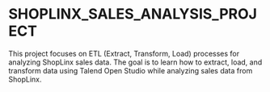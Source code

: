 # SHOPLINX_SALES_ANALYSIS_PROJECT
This project focuses on ETL (Extract, Transform, Load) processes for analyzing ShopLinx sales data. The goal is to learn how to extract, load, and transform data using Talend Open Studio while analyzing sales data from ShopLinx.
